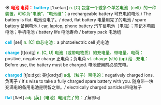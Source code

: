 ☀ <font color="red">**电池 电荷：**</font>
<font color="sky blue">**battery**</font> ['bætərɪ] 
<font color="rgb(227, 108, 9)">n. [C] 包含一个或多个单芯电池（cell）的一种装置，可称为“电池”、“电池组”：</font>a rechargeable battery 可充电的电池 / The battery is flat. 电池没电了。/ dead, flat battery 电量用完了的电池 / spare battery 备用电池 / car, laptop, phone battery 汽车蓄电池（电瓶）；笔记本电脑电池；手机电池 / battery life 电池寿命 / battery pack 电池组

<font color="sky blue">**cell**</font> [sel] 
<font color="rgb(227, 108, 9)">n. [C] 单芯电池：</font>a photoelectric cell 光电池

<font color="sky blue">**charge**</font> [tʃɑːdӡ] 
<font color="rgb(227, 108, 9)">n. [C, U] 电池（或带电物质）的充电量、带电量、电荷：</font>positive, negative charge 正电荷；负电荷 <font color="rgb(227, 108, 9)">vt. charge (sth) (up) 给…充电：</font>Before use, the battery must be charged. 电池使用前必须充电。
           
<font color="sky blue">**charged**</font> [tʃɑ:dʒd; 美tʃɑrdʒd]
<font color="rgb(227, 108, 9)">adj.（粒子）带电的：</font>negatively charged ions. 负离子 / It's wise to take a fully charged spare battery with you. 随身带一块充满电的备用电池是明智之举。/ electrically charged particles带电粒子

<font color="sky blue">**flat**</font> [flæt] 
<font color="rgb(227, 108, 9)">adj. [英]（电池）电用完了的：</font>了解即可
